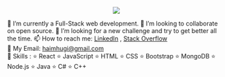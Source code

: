 <p align="center">
  <img  src="https://i.imgur.com/rKpdFG3.jpg">
</p>
   
        
        
             
🌱 I’m currently a Full-Stack web development.
👯 I’m looking to collaborate on open source.
🤔 I’m looking for a new challenge and try to get better all the time.
📫 How to reach me: [LinkedIn](https://www.linkedin.com/in/haimhugi/) , [Stack Overflow](https://stackoverflow.com/users/17881111/haim-hugi)   
💬 My Email: haimhugi@gmail.com   
💪 Skills :  ⭐️ React ⭐️ JavaScript ⭐️ HTML  ⭐️ CSS ⭐️ Bootstrap ⭐️ MongoDB ⭐️ Node.js ⭐️ Java ⭐️ C# ⭐️ C++
